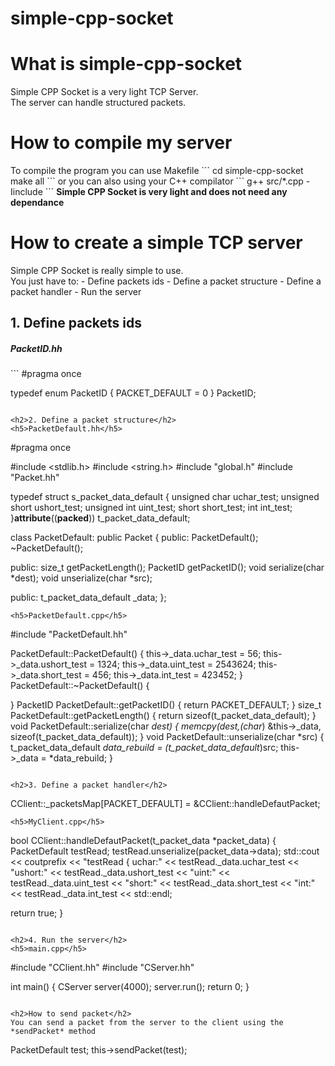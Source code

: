 # simple-cpp-socket

<h1>What is simple-cpp-socket</h1>
Simple CPP Socket is a very light TCP Server.</br>
The server can handle structured packets.

<h1>How to compile my server</h1>
To compile the program you can use Makefile
```
cd simple-cpp-socket
make all
```
or you can also using your C++ compilator
```
g++ src/*.cpp -Iinclude
```
<b>Simple CPP Socket is very light and does not need any dependance</b>

<h1>How to create a simple TCP server</h1>
Simple CPP Socket is really simple to use.</br>
You just have to:
- Define packets ids
- Define a packet structure
- Define a packet handler
- Run the server

<h2>1. Define packets ids</h2>
<h5>PacketID.hh</h5>
```
#pragma once

typedef enum                  PacketID
{
	PACKET_DEFAULT      = 0
}                             PacketID;
```

<h2>2. Define a packet structure</h2>
<h5>PacketDefault.hh</h5>
```
#pragma once

#include <stdlib.h>
#include <string.h>
#include "global.h"
#include "Packet.hh"

typedef struct			s_packet_data_default
{
  unsigned char		uchar_test;
  unsigned short	ushort_test;
  unsigned int		uint_test;
  short				short_test;
  int				int_test;
}__attribute__((__packed__))	t_packet_data_default;

class PacketDefault: public Packet
{
public:
	PacketDefault();
	~PacketDefault();

public:
	size_t getPacketLength();
	PacketID getPacketID();
	void serialize(char *dest);
	void unserialize(char *src);
	
public:
	t_packet_data_default _data;
};
```
<h5>PacketDefault.cpp</h5>
```
#include "PacketDefault.hh"

PacketDefault::PacketDefault() {
	this->_data.uchar_test = 56;
	this->_data.ushort_test = 1324;
	this->_data.uint_test = 2543624;
	this->_data.short_test = 456;
	this->_data.int_test = 423452;
}
PacketDefault::~PacketDefault() {
	
}
PacketID PacketDefault::getPacketID() {
	return PACKET_DEFAULT;
}
size_t PacketDefault::getPacketLength() {
	return sizeof(t_packet_data_default);
}
void PacketDefault::serialize(char *dest) {
	memcpy(dest,(char*) &this->_data, sizeof(t_packet_data_default));
}
void PacketDefault::unserialize(char *src) {
	t_packet_data_default *data_rebuild = (t_packet_data_default*)src;
	this->_data = *data_rebuild;
}
```

<h2>3. Define a packet handler</h2>
```
CClient::_packetsMap[PACKET_DEFAULT] = &CClient::handleDefautPacket;
```
<h5>MyClient.cpp</h5>
```
bool CClient::handleDefautPacket(t_packet_data *packet_data) {
  PacketDefault testRead;
  testRead.unserialize(packet_data->data);
  std::cout << coutprefix << "testRead { uchar:" << testRead._data.uchar_test 
            << "ushort:" << testRead._data.ushort_test 
            << "uint:" << testRead._data.uint_test 
            << "short:" << testRead._data.short_test 
            << "int:" << testRead._data.int_test 
            << std::endl;

  return true;
}
```

<h2>4. Run the server</h2>
<h5>main.cpp</h5>
```
#include	"CClient.hh"
#include	"CServer.hh"

int main()
{
  CServer server(4000);
	server.run();
	return 0;
}
```

<h2>How to send packet</h2>
You can send a packet from the server to the client using the *sendPacket* method
```
PacketDefault test;
this->sendPacket(test);
```
